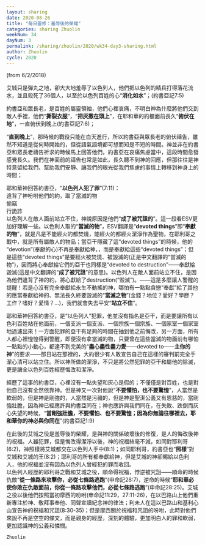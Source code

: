 ```yaml
---
layout: sharing
date: 2020-08-26
title: "每日靈修：羞辱後的榮耀"
categories: sharing Zhuolin
weekNum: 34
dayNum: 3
permalink: /sharing/zhuolin/2020/wk34-day3-sharing.html
author: Zhuolin
cycle: 2020
---
```

(from 6/2/2018)

艾城只是彈丸之地，卻大大地羞辱了以色列人，他們把以色列的精兵打得落花流水，並且殺死了36個人，以至於以色列百姓的心“**消化如水**”；(約書亞記7:5)  

約書亞和眾長老，是百姓的屬靈領袖，他們心裡哀痛，不明白神為什麼將他們交到敵人手裡，他們“**撕裂衣服**”，“**把灰撒在頭上**”，在耶和華的約櫃面前長久“**俯伏在地**”，一直俯伏到晚上(約書亞記7:6)；  

“**直到晚上**”，那時候的戰役只能在白天進行，所以約書亞與眾長老的俯伏禱告，雖然不知道是從何時開始的，但從語氣語境都可想而知是不短的時間。神並非在約書亞和眾長老禱告祈求的時候馬上回答他們，約書亞在哀痛焦慮當中，這段時間愈發感覺長久。我們在神面前的禱告也常是如此，長久聽不到神的回應，但那往往是神特意留給我們、幫助我們安靜、讓我們的眼光從我們焦慮的事情上轉移到神身上的時間；  

耶和華神回答約書亞，“**以色列人犯了罪**”(7:11)：  
違背了神吩咐他們的約，取了當滅的物  
偷竊  
行詭詐  
以色列人在敵人面前站立不住，神說原因是他們“**成了被咒詛的**”。這一段看ESV更加好理解一些。以色利人取的“**當滅的物**”，ESV翻譯是“**devoted things**”即“**奉獻的物**”，就是凡是不能經火的都焚燒，能經火的都經火潔淨作為聖物，在耶利哥之戰中，就是所有屬敵人的物品；當亞干隱藏了這“devoted things”的時候，他的 “devotion”(奉獻的心)不再是奉獻給神，，而是奉獻給這些“devoted things”；但是這些“devoted things”是要經火被焚燒、被毀滅的(正是中文翻譯的“當滅的物”)，因而將心奉獻給它們的亞干也同樣是“devoted to destruction”——奉獻給毀滅(這是中文翻譯的“**成了被咒詛**”的意思)。以色列人在敵人面前站立不住，是因為他們違背了神的約，將心獻給了destruction(“毀滅”)。——這是多麼讓人警醒的提醒！若是心沒有完全奉獻給永生不動搖的神，哪怕有一點點貪戀“奉獻”給了其他的應當奉獻給神的、無法長久終要毀滅的“**當滅之物**”(金錢？地位？愛好？學歷？工作？嗜好？愛情？...)，我們就會失去平安“**站立不住**”。  

耶和華神回答約書亞，是“以色列人”犯罪，他並沒有指名是亞干，而是要讓所有以色利百姓站在他面前，一個支派一個支派、一個宗族一個宗族、一個家室一個家室地過濾出來！一方面犯罪的亞干有足夠的時間在抽到他之前悔改，另一方面，所有人都心裡惶惶得到警醒，即便沒有拿當滅的物，只要曾在這些當滅的物面前有哪怕一點點的小動心，都達不到完美的“**盡心盡性盡力愛**——devoted to——**主你的神**”的要求——那日站在那裡的，大約很少有人敢宣告自己在這樣的審判前完全手潔心清可以站立住。所以神所做的潔淨，不只是將公然犯罪的亞干和屬他的除滅，更是讓全以色列百姓經歷悔改和潔淨。  

經歷了這事的約書亞，心裡沒有一點失望和灰心是假的；不僅僅是對百姓，也是對他自己沒有全然依靠神。但是神又一次對他說“**不要懼怕，也不要驚惶**”，人當然是軟弱的，但是神是剛強的，人當然是污穢的，但是神是聖潔公義又有恩慈的，當剛強壯膽，因為神已經應許與約書亞同在；神也應許與我們同在，在失敗、跌倒而灰心失望的時候，“**當剛強壯膽，不要懼怕、也不要驚惶；因為你無論往哪裡去，耶和華你的神必與你同在**”(約書亞記1:9)  

在此後的艾城之役是羞辱後的榮耀，是與神的關係破壞後的修復，是人的悔改後神的祝福。人雖犯罪，但是悔改得潔淨以後，神的祝福絲毫不減，如同對耶利哥(6:2)，神照樣將艾城都交在以色列人手中(8:1)；如同耶利哥，約書亞也“**照樣**”對艾城和艾城的王(8:2)；耶利哥的所有都奉獻給神，但是艾城的神卻賜給以色利人，他的祝福並沒有因為以色列人曾經犯的罪而收回。  
以色列人經歷的耶利哥之戰和艾城之役，順命得祝福，悖逆被咒詛——順命的時候仇敵“**從一條路來攻擊你，必從七條路逃跑**”(申命記28:7)，逆命的時候“**耶和華必使你敗在仇敵面前，你從一條路攻擊他們，必從七條路逃跑**”(申命記28:25)。艾城之役以後他們按照當初摩西的吩咐(申命記11:29，27:11-26)，在以巴路山上他們重新專注於神、敬拜事奉他、同聲宣讀紀念神的律法；利未人在這以巴路山和基利心山宣告神的祝福和咒詛(8:30-35)；但是摩西關於祝福和咒詛的吩咐，此時對他們來說不再是空空的條文，而是親身的經歷，深刻的體驗，更加明白人的罪和軟弱，更加認識神的公義和憐憫。  

`Zhuolin`  

